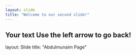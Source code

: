```yaml
---
layout: slide
title: "Welcome to our second slide!"
---
```

Your text
Use the left arrow to go back!
---
layout: Slide
title: "Abdulmunaim Page"
